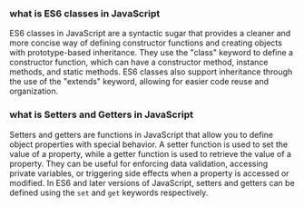 ### what is ES6 classes in JavaScript
ES6 classes in JavaScript are a syntactic sugar that provides a cleaner and more concise way of defining constructor functions and creating objects with prototype-based inheritance. They use the "class" keyword to define a constructor function, which can have a constructor method, instance methods, and static methods. ES6 classes also support inheritance through the use of the "extends" keyword, allowing for easier code reuse and organization.

### what is Setters and Getters in JavaScript
Setters and getters are functions in JavaScript that allow you to define object properties with special behavior. A setter function is used to set the value of a property, while a getter function is used to retrieve the value of a property. They can be useful for enforcing data validation, accessing private variables, or triggering side effects when a property is accessed or modified. In ES6 and later versions of JavaScript, setters and getters can be defined using the `set` and `get` keywords respectively.
